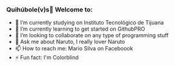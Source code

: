 ### Quihúbole(v)s👋 Welcome to: 



- 🔭 I’m currently studying on Instituto Tecnológico de Tijuana
- 🌱 I’m currently learning to get started on GithubPRO
- 👯 I’m looking to collaborate on any type of programming stuff
- 💬 Ask me about Naruto, I really lover Naruto
- 📫 How to reach me: Mario Silva on Faceboook
- ⚡ Fun fact: I'm Colorblind
